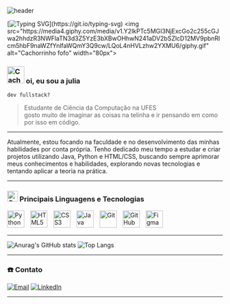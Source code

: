 ![header](https://capsule-render.vercel.app/api?type=waving&color=1e7e34&height=130&section=header) 

[![Typing SVG](https://readme-typing-svg.demolab.com?font=Press+Start+2P&pause=1000&color=2F8735D9&background=FFFFFF00&width=435&lines=bem+vindo!)](https://git.io/typing-svg) <img src="https://media4.giphy.com/media/v1.Y2lkPTc5MGI3NjExcGo2c255cGJwa2hhdzR3NWFlaTN3d3Z5YzE3bXBwOHhwN241aDV2bSZlcD12MV9pbnRlcm5hbF9naWZfYnlfaWQmY3Q9cw/LQoL4nHVLzhw2YXMU6/giphy.gif" 
       alt="Cachorrinho fofo" width="80px">

### <img  src="https://media.giphy.com/media/v1.Y2lkPWVjZjA1ZTQ3azVhbGpmdXg3eXRyYXJpZXk1cGoyOWN3amNyeXgwNm5wdDMzdmN3dyZlcD12MV9zdGlja2Vyc19yZWxhdGVkJmN0PXM/xd22iKsu0Wn0Q/giphy.gif" alt="Cachorrinho fofo" width="40px"/> oi, eu sou a julia 

`dev fullstack?`
> Estudante de Ciência da Computação na UFES  
> gosto muito de imaginar as coisas na telinha e ir pensando em como por isso em código.
---
Atualmente, estou focando na faculdade e no desenvolvimento das minhas habilidades por conta própria. Tenho dedicado meu tempo a estudar e criar projetos utilizando Java, Python e HTML/CSS, buscando sempre aprimorar meus conhecimentos e habilidades, explorando novas tecnologias e tentando aplicar a teoria na prática.

---
### <img src="https://media3.giphy.com/media/v1.Y2lkPTc5MGI3NjExOWtqaDNmN29iOW0yaWtseGd6dWgwcDJhcm9qanh2Z293bzJtdnl3OSZlcD12MV9pbnRlcm5hbF9naWZfYnlfaWQmY3Q9cw/gkF6liG22AYbJ2ZktC/giphy.gif" alt="Cachorrinho fofo" width="25px" /> Principais Linguagens e Tecnologias

<p align="left">
  <img alt="Python" width="40px" src="https://cdn.jsdelivr.net/gh/devicons/devicon/icons/python/python-original.svg" style="margin-right:10px;" />
  <img alt="HTML5" width="40px" src="https://skillicons.dev/icons?i=html" style="margin-right:10px;" />
  <img alt="CSS3" width="40px" src="https://skillicons.dev/icons?i=css" style="margin-right:10px;" />
  <img alt="Java" width="40px" src="https://cdn.jsdelivr.net/gh/devicons/devicon/icons/java/java-original.svg" style="margin-right:10px;" />
  <img alt="Git" width="40px" src="https://cdn.jsdelivr.net/gh/devicons/devicon/icons/git/git-original.svg" style="margin-right:10px;" />
  <img alt="GitHub" width="40px" src="https://skillicons.dev/icons?i=github" style="margin-right:10px;" />
  <img alt="Figma" width="40px" src="https://cdn.jsdelivr.net/gh/devicons/devicon/icons/figma/figma-original.svg" />
</p>


---
![Anurag's GitHub stats](https://github-readme-stats.vercel.app/api?username=julia-sander&show_icons=true&theme=transparent&icon_color=40c463&title_color=1e6823&text_color=ffffff)
![Top Langs](https://github-readme-stats.vercel.app/api/top-langs/?username=julia-sander&layout=compact&theme=transparent&hide_title=false&custom_title=Tecnologias&title_color=1e6823)


---
### ☎️ Contato 

[![Email](https://img.shields.io/badge/Email-D14836?style=for-the-badge&logo=gmail&logoColor=white)](mailto:sanderjulia119@gmail.com)
[![LinkedIn](https://img.shields.io/badge/LinkedIn-0077B5?style=for-the-badge&logo=linkedin&logoColor=white)](www.linkedin.com/in/júlia-sander-872341294)

---
